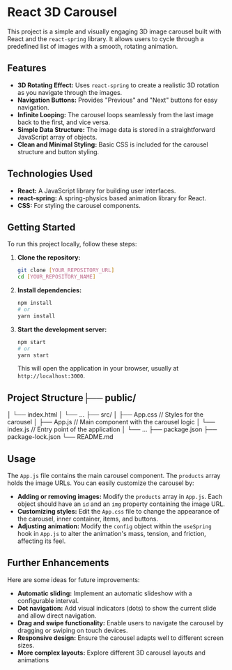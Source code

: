 # React 3D Carousel

This project is a simple and visually engaging 3D image carousel built with React and the `react-spring` library. It allows users to cycle through a predefined list of images with a smooth, rotating animation.

## Features

* **3D Rotating Effect:** Uses `react-spring` to create a realistic 3D rotation as you navigate through the images.
* **Navigation Buttons:** Provides "Previous" and "Next" buttons for easy navigation.
* **Infinite Looping:** The carousel loops seamlessly from the last image back to the first, and vice versa.
* **Simple Data Structure:** The image data is stored in a straightforward JavaScript array of objects.
* **Clean and Minimal Styling:** Basic CSS is included for the carousel structure and button styling.

## Technologies Used

* **React:** A JavaScript library for building user interfaces.
* **react-spring:** A spring-physics based animation library for React.
* **CSS:** For styling the carousel components.

## Getting Started

To run this project locally, follow these steps:

1.  **Clone the repository:**
    ```bash
    git clone [YOUR_REPOSITORY_URL]
    cd [YOUR_REPOSITORY_NAME]
    ```

2.  **Install dependencies:**
    ```bash
    npm install
    # or
    yarn install
    ```

3.  **Start the development server:**
    ```bash
    npm start
    # or
    yarn start
    ```

    This will open the application in your browser, usually at `http://localhost:3000`.

## Project Structure├── public/
│   └── index.html
│   └── ...
├── src/
│   ├── App.css           // Styles for the carousel
│   ├── App.js            // Main component with the carousel logic
│   └── index.js          // Entry point of the application
│   └── ...
├── package.json
├── package-lock.json
└── README.md


## Usage

The `App.js` file contains the main carousel component. The `products` array holds the image URLs. You can easily customize the carousel by:

* **Adding or removing images:** Modify the `products` array in `App.js`. Each object should have an `id` and an `img` property containing the image URL.
* **Customizing styles:** Edit the `App.css` file to change the appearance of the carousel, inner container, items, and buttons.
* **Adjusting animation:** Modify the `config` object within the `useSpring` hook in `App.js` to alter the animation's mass, tension, and friction, affecting its feel.

## Further Enhancements

Here are some ideas for future improvements:

* **Automatic sliding:** Implement an automatic slideshow with a configurable interval.
* **Dot navigation:** Add visual indicators (dots) to show the current slide and allow direct navigation.
* **Drag and swipe functionality:** Enable users to navigate the carousel by dragging or swiping on touch devices.
* **Responsive design:** Ensure the carousel adapts well to different screen sizes.
* **More complex layouts:** Explore different 3D carousel layouts and animations
